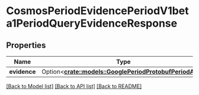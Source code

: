 # CosmosPeriodEvidencePeriodV1beta1PeriodQueryEvidenceResponse

## Properties

Name | Type | Description | Notes
------------ | ------------- | ------------- | -------------
**evidence** | Option<[**crate::models::GooglePeriodProtobufPeriodAny**](google.protobuf.Any.md)> |  | [optional]

[[Back to Model list]](../README.md#documentation-for-models) [[Back to API list]](../README.md#documentation-for-api-endpoints) [[Back to README]](../README.md)


